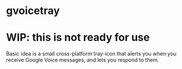 # gvoicetray

# WIP: this is not ready for use

Basic idea is a small cross-platform tray-icon that alerts you when you receive Google Voice messages, and lets you respond to them.
